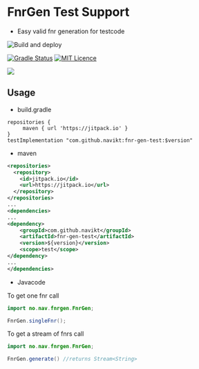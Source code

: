 # FnrGen Test Support
- Easy valid fnr generation for testcode



![Build and deploy](https://github.com/navikt/fnr-gen-test/workflows/Build%20and%20deploy/badge.svg)

[![Gradle Status](https://gradleupdate.appspot.com/navikt/fnr-gen-test/status.svg)](https://gradleupdate.appspot.com/navikt/fnr-gen-test/status)
[![MIT Licence](https://badges.frapsoft.com/os/mit/mit.svg?v=103)](https://opensource.org/licenses/mit-license.php)

[![](https://jitpack.io/v/navikt/fnr-gen-test.svg)](https://jitpack.io/#navikt/fnr-gen-test)

## Usage

* build.gradle

```
repositories {
     maven { url 'https://jitpack.io' }
}
testImplementation "com.github.navikt:fnr-gen-test:$version"
```

* maven

```xml
<repositories>
  <repository>
    <id>jitpack.io</id>
  	<url>https://jitpack.io</url>
  </repository>
</repositories>
...
<dependencies>
...
<dependency>
    <groupId>com.github.navikt</groupId>
    <artifactId>fnr-gen-test</artifactId>
    <version>${version}</version>
    <scope>test</scope>
</dependency>
...
</dependencies>
```

* Javacode

To get one fnr call
```java
import no.nav.fnrgen.FnrGen;

FnrGen.singleFnr();
```

To get a stream of fnrs call

```java
import no.nav.fnrgen.FnrGen;

FnrGen.generate() //returns Stream<String>
```